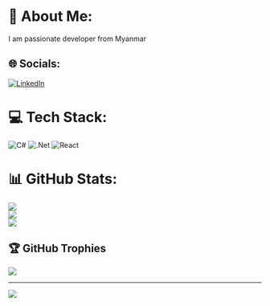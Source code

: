 # 💫 About Me:
I am passionate developer from Myanmar


## 🌐 Socials:
[![LinkedIn](https://img.shields.io/badge/LinkedIn-%230077B5.svg?logo=linkedin&logoColor=white)](https://linkedin.com/in/www.linkedin.com/in/sann-ei-phyo-6bb996255) 

# 💻 Tech Stack:
![C#](https://img.shields.io/badge/c%23-%23239120.svg?style=for-the-badge&logo=csharp&logoColor=white) ![.Net](https://img.shields.io/badge/.NET-5C2D91?style=for-the-badge&logo=.net&logoColor=white)  ![React](https://img.shields.io/badge/react-%2320232a.svg?style=for-the-badge&logo=react&logoColor=%2361DAFB)
# 📊 GitHub Stats:
![](https://github-readme-stats.vercel.app/api?username=sanneiphyo&theme=dark&hide_border=false&include_all_commits=true&count_private=true)<br/>
![](https://github-readme-streak-stats.herokuapp.com/?user=sanneiphyo&theme=dark&hide_border=false)<br/>
![](https://github-readme-stats.vercel.app/api/top-langs/?username=sanneiphyo&theme=dark&hide_border=false&include_all_commits=true&count_private=true&layout=compact)

## 🏆 GitHub Trophies
![](https://github-profile-trophy.vercel.app/?username=sanneiphyo&theme=radical&no-frame=false&no-bg=false&margin-w=4)

---
[![](https://visitcount.itsvg.in/api?id=sanneiphyo&icon=0&color=0)](https://visitcount.itsvg.in)

<!-- Proudly created with GPRM ( https://gprm.itsvg.in ) -->
